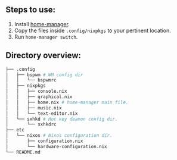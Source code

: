 ## Steps to use:
1. Install [home-manager](https://github.com/nix-community/home-manager#installation).
2. Copy the files inside `.config/nixpkgs` to your pertinent location.
3. Run `home-manager switch`.

## Directory overview:
```graphql
├── .config
│   ├── bspwm # WM config dir
│   │   └── bspwmrc
│   ├── nixpkgs
│   │   ├── console.nix
│   │   ├── graphical.nix
│   │   ├── home.nix # home-manager main file.
│   │   ├── music.nix
│   │   └── text-editor.nix
│   └── sxhkd # Hot key deamon config dir.
│       └── sxhkdrc
├── etc
│   └── nixos # Nixos configuration dir.
│       ├── configuration.nix
│       └── hardware-configuration.nix
└── README.md
```
